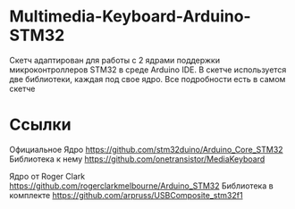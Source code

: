 # Multimedia-Keyboard-Arduino-STM32
Скетч адаптирован для работы с 2 ядрами поддержки микроконтроллеров STM32 в среде Arduino IDE. 
В скетче используется две библиотеки, каждая под свое ядро. 
Все подробности есть в самом скетче

# Ссылки
Официальное Ядро https://github.com/stm32duino/Arduino_Core_STM32 Библиотека к нему https://github.com/onetransistor/MediaKeyboard

Ядро от Roger Clark https://github.com/rogerclarkmelbourne/Arduino_STM32 Библиотека в комплекте https://github.com/arpruss/USBComposite_stm32f1


